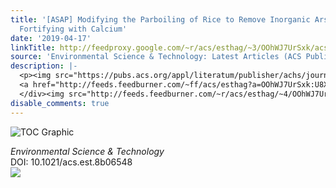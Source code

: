 ```yaml
---
title: '[ASAP] Modifying the Parboiling of Rice to Remove Inorganic Arsenic, While
  Fortifying with Calcium'
date: '2019-04-17'
linkTitle: http://feedproxy.google.com/~r/acs/esthag/~3/OOhWJ7UrSxk/acs.est.8b06548
source: 'Environmental Science & Technology: Latest Articles (ACS Publications)'
description: |-
  <p><img src="https://pubs.acs.org/appl/literatum/publisher/achs/journals/content/esthag/0/esthag.ahead-of-print/acs.est.8b06548/20190328/images/medium/es-2018-06548c_0004.gif" alt="TOC Graphic"/></p><div><cite>Environmental Science & Technology</cite></div><div>DOI: 10.1021/acs.est.8b06548</div><div class="feedflare">
  <a href="http://feeds.feedburner.com/~ff/acs/esthag?a=OOhWJ7UrSxk:U8XkfmMyLX4:yIl2AUoC8zA"><img src="http://feeds.feedburner.com/~ff/acs/esthag?d=yIl2AUoC8zA" border="0"></img></a>
  </div><img src="http://feeds.feedburner.com/~r/acs/esthag/~4/OOhWJ7UrSxk" height="1" width="1" ...
disable_comments: true
---
```

<p><img src="https://pubs.acs.org/appl/literatum/publisher/achs/journals/content/esthag/0/esthag.ahead-of-print/acs.est.8b06548/20190328/images/medium/es-2018-06548c_0004.gif" alt="TOC Graphic"/></p><div><cite>Environmental Science & Technology</cite></div><div>DOI: 10.1021/acs.est.8b06548</div><div class="feedflare">
<a href="http://feeds.feedburner.com/~ff/acs/esthag?a=OOhWJ7UrSxk:U8XkfmMyLX4:yIl2AUoC8zA"><img src="http://feeds.feedburner.com/~ff/acs/esthag?d=yIl2AUoC8zA" border="0"></img></a>
</div><img src="http://feeds.feedburner.com/~r/acs/esthag/~4/OOhWJ7UrSxk" height="1" width="1" ...